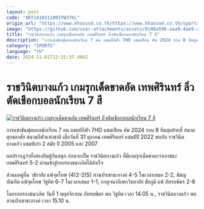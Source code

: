 ```yaml
---
layout: post
code: "ART2410311001YW376L"
origin_url: "https://www.khaosod.co.th/https://www.khaosod.co.th/sports/news_9484946"
image: "https://github.com/user-attachments/assets/8190a596-aaa9-4ae9-ac86-98770ccb57c5"
title: "ราชวินิตบางแก้ว เกมรุกเด็ดขาดอัด เทพศิรินทร์ ลิ่วตัดเชือกบอลนักเรียน 7 สี"
description: "การแข่งขันฟุตบอลนักเรียน 7 คน แชมป์กีฬา 7HD แชมเปียน คัพ 2024 รอบ 8 ทีมสุดท้ายที่ สนามศุภชลาศัย สนามกีฬาแห่งชาติ เมื่อวันที่ 31 ตุลาคม เทพศิรินทร์ แชมป์ปี"
category: "SPORTS"
language: "th"
date: 2024-11-01T12:31:37.466Z
---
```


# ราชวินิตบางแก้ว เกมรุกเด็ดขาดอัด เทพศิรินทร์ ลิ่วตัดเชือกบอลนักเรียน 7 สี

[![ราชวินิตบางแก้ว เกมรุกเด็ดขาดอัด เทพศิรินทร์ ลิ่วตัดเชือกบอลนักเรียน 7 สี](https://www.khaosod.co.th/wpapp/uploads/2024/10/163729.jpg "ราชวินิตบางแก้ว เกมรุกเด็ดขาดอัด เทพศิรินทร์ ลิ่วตัดเชือกบอลนักเรียน 7 สี")](https://www.khaosod.co.th/wpapp/uploads/2024/10/163729.jpg)

การแข่งขันฟุตบอลนักเรียน 7 คน แชมป์กีฬา 7HD แชมเปียน คัพ 2024 รอบ 8 ทีมสุดท้ายที่ สนามศุภชลาศัย สนามกีฬาแห่งชาติ เมื่อวันที่ 31 ตุลาคม เทพศิรินทร์ แชมป์ปี 2022 พบกับ ราชวินิตบางแก้ว แชมป์เก่า 2 สมัย ปี 2005 และ 2007

ผลปรากฎว่าทั้งสองทีมสู้กันสนุก ก่อนจะเป็น ราชวินิตบางแก้ว ที่มีเกมรุกเด็ดขาดกว่าเอาชนะ เทพศิรินทร์ 5-2 ผ่านเข้าสู่รอบรองชนะเลิศได้สำเร็จ

ส่วนผลคู่อื่น วชิราลัย แพ้จุดโทษ (4)2-2(5) สวนป่าเขาชะอางค์ 4-5 ในเวลาเสมอ 2-2, พิชญบัณฑิต แพ้จุดโทษ วิชูทิศ 6-7 ในเวลาเสมอ 1-1, กาญจนาภิเษกวิทยาลัย ชัยภูมิ แพ้ ภัทรบพิตร 2-8

โดยรอบรองชนะเลิศ วันที่ 1 พฤศจิกายน ภัทรบพิตร พบ วิชูทิศ เวลา 14.05 น., ราชวินิตบางแก้ว พบ สวนป่าเขาชะอางค์ เวลา 15.10 น.